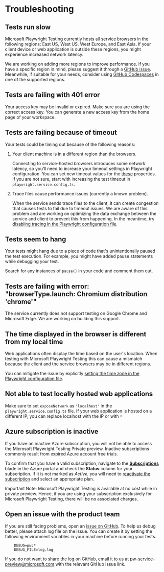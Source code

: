# Troubleshooting

## Tests run slow 

Microsoft Playwright Testing currently hosts all service browsers in the following regions: East US, West US, West Europe, and East Asia. If your client device or web application is outside these regions, you might experience increased network latency. 

We are working on adding more regions to improve performance. If you have a specific region in mind, please suggest it through a [GitHub issue](https://aka.ms/mpt/feedback). Meanwhile, if suitable for your needs, consider using [GitHub Codespaces](https://docs.github.com/en/codespaces) in one of the supported regions. 

## Tests are failing with 401 error

Your access key may be invalid or expired. Make sure you are using the correct access key. You can generate a new access key from the home page of your workspace. 

## Tests are failing because of timeout

Your tests could be timing out because of the following reasons:    
    
1. Your client machine is in a different region than the browsers. 
    
    Connecting to service-hosted browsers introduces some network latency, so you'll need to increase your timeout settings in Playwright configuration. You can set new timeout values for the [these](https://playwright.dev/docs/test-timeouts) properties. If you are not sure, start with increasing the test timeout in `playwright.service.config.ts`.

2. Trace files cause performance issues (currently a known problem). 
        
    When the service sends trace files to the client, it can create congestion that causes tests to fail due to timeout issues. We are aware of this problem and are working on optimizing the data exchange between the service and client to prevent this from happening. In the meantime, try [disabling tracing in the Playwright configuration file](https://playwright.dev/docs/api/class-testoptions#test-options-trace).

## Tests seem to hang 

Your tests might hang due to a piece of code that's unintentionally paused the test execution. For example, you might have added pause statements while debugging your test.

Search for any instances of `pause()` in your code and comment them out.

## Tests are failing with error: "browserType.launch: Chromium distribution 'chrome'"

The service currently does not support testing on Google Chrome and Microsoft Edge. We are working on building this support. 

## The time displayed in the browser is different from my local time

Web applications often display the time based on the user's location. When testing with Microsoft Playwright Testing this can cause a mismatch because the client and the service browsers may be in different regions.

You can mitigate the issue by explicitly [setting the time zone in the Playwright configuration file](https://playwright.dev/docs/emulation#locale--timezone).

## Not able to test locally hosted web applications

Make sure to set `exposeNetwork` as `'localhost'` in the `playwright.service.config.ts` file. If your web application is hosted on a different IP, you can replace localhost with the IP or with `*`

## Azure subscription is inactive
If you have an inactive Azure subscription, you will not be able to access the Microsoft Playwright Testing Private preview. Inactive subscriptions commonly result from expired Azure account free trials. 

To confirm that you have a valid subscription, navigate to the [**Subscriptions**](https://portal.azure.com/#view/Microsoft_Azure_Billing/SubscriptionsBlade) blade in the Azure portal and check the **Status** column for your subscription. If it is not marked as *Active*, you will need to [reactivate the subscription](https://learn.microsoft.com/azure/cost-management-billing/manage/subscription-disabled) and select an appropriate plan. 

Important Note: Microsoft Playwright Testing is available at no cost while in private preview. Hence, if you are using your subscription exclusively for Microsoft Playwright Testing, there will be no associated charges. 

## Open an issue with the product team

If you are still facing problems, open an [issue on GitHub](https://github.com/microsoft/playwright-service-preview/issues/new/choose). To help us debug better, please attach log file on the issue. You can create it by setting the following environment variables in your machine before running your tests. 
        
        DEBUG=pw:*  
        DEBUG_FILE=log.log 

If you do not want to share the log on GitHub, email it to us at pw-service-preview@microsoft.com with the relevant GitHub issue link. 
